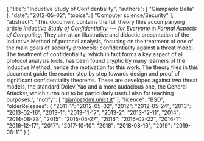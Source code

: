 {
    "title": "Inductive Study of Confidentiality",
    "authors": [
        "Giampaolo Bella"
    ],
    "date": "2012-05-02",
    "topics": [
        "Computer science/Security"
    ],
    "abstract": "This document contains the full theory files accompanying article <i>Inductive Study of Confidentiality --- for Everyone</i> in <i>Formal Aspects of Computing</i>. They aim at an illustrative and didactic presentation of the Inductive Method of protocol analysis, focusing on the treatment of one of the main goals of security protocols: confidentiality against a threat model. The treatment of confidentiality, which in fact forms a key aspect of all protocol analysis tools, has been found cryptic by many learners of the Inductive Method, hence the motivation for this work. The theory files in this document guide the reader step by step towards design and proof of significant confidentiality theorems. These are developed against two threat models, the standard Dolev-Yao and a more audacious one, the General Attacker, which turns out to be particularly useful also for teaching purposes.",
    "notify": [
        "giamp@dmi.unict.it"
    ],
    "licence": "BSD",
    "olderReleases": {
        "2011-1": "2012-05-02",
        "2012": "2012-05-24",
        "2013": "2013-02-16",
        "2013-1": "2013-11-17",
        "2013-2": "2013-12-11",
        "2014": "2014-08-28",
        "2015": "2015-05-27",
        "2016": "2016-02-22",
        "2016-1": "2016-12-17",
        "2017": "2017-10-10",
        "2018": "2018-08-16",
        "2019": "2019-06-11"
    }
}